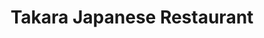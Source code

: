 ---
layout: place
title: "Takara Japanese Restaurant"
permalink: /massachusetts/canton/takara-japanese-restaurant.html
stateAbbr: MA
stateName: Massachusetts
cityName: Canton
place_id: ChIJj2oWON-A5IkR-UfQbR4zyug
photos:
  - name: >-
      places/ChIJj2oWON-A5IkR-UfQbR4zyug/photos/AeeoHcI-9hv7DQ_jijbF-6l-6udxJDi-6m2922IRZNqsahJEvzwZrVAICXkWbuUDuVeCr-zpBf6D0jl5bdW0Nu6Gokhg9EPk1vd0BqIHZhSkkCxz9m7Nie1fMuEhnLAFxVknbNgEEjj7M1GJpJdrKv_xXDuF3pSMJy8oKr_UWuDkOL1JagiIrWniNe-eC-M5mm09_UMT03YYyWWQHufQCGl-Q_4q4n6KwTOJlumHzdv_vFSdFAvYQ71WFihyZMrFNzZ3kIC06cMfrHjgfXcnac6CsVCT1PtxHudhUx_b8uVQIjA54A
    widthPx: 2862
    heightPx: 2927
    authorAttributions:
      - displayName: Takara Japanese Restaurant
        uri: https://maps.google.com/maps/contrib/101176207996942466330
        photoUri: >-
          https://lh3.googleusercontent.com/a/ACg8ocKeFoAuw82wDeH0xDD-qR95VP_NxTqrUnEpFhhe7QMbW_ZGIg=s100-p-k-no-mo
    flagContentUri: >-
      https://www.google.com/local/imagery/report/?cb_client=maps_api_places.places_api&image_key=!1e10!2sAF1QipNNNECRq4I8Wgl5UyvS5qgHGk6PQyVecL4OIXwn&hl=en-US
    googleMapsUri: >-
      https://www.google.com/maps/place//data=!3m4!1e2!3m2!1sAF1QipNNNECRq4I8Wgl5UyvS5qgHGk6PQyVecL4OIXwn!2e10!4m2!3m1!1s0x89e480df38166a8f:0xe8ca331e6dd047f9
  - name: >-
      places/ChIJj2oWON-A5IkR-UfQbR4zyug/photos/AeeoHcIaOXZhp0V7NAkNAzzJvwNG0Fx_b6wr-m95Pz71fVaZTz4G_q8GzfT6XWRqBEIGixUIIQHdwp5dd3Oa-OsXfhHB_EOYo-kfxM4Q_2xiQDK_yl1fBp8AKcYtLDYTulhcpBBPFt6HvigSM6qkAPwD4KidF_oRLVSsIYc7rM9ekBEmAs3zgdZJt51-FQp_2rt8vdktlGtieGR-lLTjR99cEk8oen0bENv767_Bq5YXncah2D1uzSaoMbUm6D0vqH_yuTm2cTm7DakZtLcdBR-6xO1bPbrbbmxB-Vxel_zTF-w-ShWZxAHN0Ujh710i5D3_vuXhvxuK4KECK7LoaGpE-hPOMC4_1qeLXFQHka3X-Y4csnjXVrffgYKPy2x6QGExqlbAcEqqKOi0EFv3pVDxlhgK3ywwMV9A-WHv9k0HFwU9Rg
    widthPx: 3276
    heightPx: 1844
    authorAttributions:
      - displayName: Sebastian Mavrides
        uri: https://maps.google.com/maps/contrib/106938693593922249684
        photoUri: >-
          https://lh3.googleusercontent.com/a/ACg8ocLyNyfSHYOcqJEOdldNnAkoX0yi7eLA-itdJ8r9IlTUce1a4w=s100-p-k-no-mo
    flagContentUri: >-
      https://www.google.com/local/imagery/report/?cb_client=maps_api_places.places_api&image_key=!1e10!2sCIHM0ogKEICAgIC257DNCw&hl=en-US
    googleMapsUri: >-
      https://www.google.com/maps/place//data=!3m4!1e2!3m2!1sCIHM0ogKEICAgIC257DNCw!2e10!4m2!3m1!1s0x89e480df38166a8f:0xe8ca331e6dd047f9
  - name: >-
      places/ChIJj2oWON-A5IkR-UfQbR4zyug/photos/AeeoHcJeUeKgqbQh92ZSvndAw5v74OFU3LvzAL6kiYZexD0nGao1Ki31eUO1CVISC96gE3vE0rEcuB0NhYhyE0x2xXQXfFnil-Xj2bxUd6k3_X2FR2VKe9Q_FFnxoThux74P6vinO760B1h811zznxcfvjrJgSVzHxPWnCDmcemSpUUifVG5xa1wiZjrcG-e8SZ-WvRdb5vKryR5lcTyRfFXKNbvMOgublATuZGsj7wvTzxyScEiJWkET2T0v-tHXoHYIk_os3ASI2KYsHEDk0OszzjDYK7DdyetCfG6oreZX8Q6TJjKtII5-5q-4dii2TSd8iAaYckyI6LCmBTtlpk696IWlK3KnyhfHx-csDUKe-6w6OIuNOIJHC74liajaQkDLIC6VyxOCwLeR2PFCv7gk7nZHrCquQ4WANA9aDOS6q8
    widthPx: 3000
    heightPx: 4000
    authorAttributions:
      - displayName: Wai Lai
        uri: https://maps.google.com/maps/contrib/101817940150612011507
        photoUri: >-
          https://lh3.googleusercontent.com/a-/ALV-UjVnHwHglkha-1QRBcfCK5Iqx4zkv-F-8GlDAtFpWkGCfXpvaJRDag=s100-p-k-no-mo
    flagContentUri: >-
      https://www.google.com/local/imagery/report/?cb_client=maps_api_places.places_api&image_key=!1e10!2sCIHM0ogKEICAgID_sc6JXQ&hl=en-US
    googleMapsUri: >-
      https://www.google.com/maps/place//data=!3m4!1e2!3m2!1sCIHM0ogKEICAgID_sc6JXQ!2e10!4m2!3m1!1s0x89e480df38166a8f:0xe8ca331e6dd047f9
  - name: >-
      places/ChIJj2oWON-A5IkR-UfQbR4zyug/photos/AeeoHcKDTgJOqD-tXEWWVtijO_gSTEyqm0r8tixVNVguQeZzuSpIvfLK7CagObNtb85ImyhFO1IbpHLqTi-O03oPzE6T78IeEbX84kIMZmFb9DKFZfSOx85zbHSjn3sVwye8-4NJ4Gid9klKdVEqA9gpLseJIMBVDLwpkFzkfPfmoI4ZPDKn-ULKYSogRKxORx6ravKjAZF0et_uYB-iDU0TTOJUfJdFC-4RDIC1M2cWQTYIXwf-QklZ2NIGV7DQJrSVy4272c8vvCEcEVPzzVQ1fl7nS3FYMDfGGAhL-_thshnQ0NOMMvkLWCKPsWB2RxvKzkgSl2DWwkfUP3KPdc2uD7_4ZOFSNw-ony-ITwesbRt5giI-bayF67TM4PerLdOjYJ4OAjtLmS1Nxvz4j94z-t0YywuMvknX69rOBqshhwg
    widthPx: 3024
    heightPx: 4032
    authorAttributions:
      - displayName: Sara Gordon
        uri: https://maps.google.com/maps/contrib/115547600799384631630
        photoUri: >-
          https://lh3.googleusercontent.com/a-/ALV-UjV7c5sQgf59YLJHWMZxiOUo3fzwh_gjwW4Z0I4i8GKw7HHADvcoHw=s100-p-k-no-mo
    flagContentUri: >-
      https://www.google.com/local/imagery/report/?cb_client=maps_api_places.places_api&image_key=!1e10!2sCIHM0ogKEICAgICr1sDqMQ&hl=en-US
    googleMapsUri: >-
      https://www.google.com/maps/place//data=!3m4!1e2!3m2!1sCIHM0ogKEICAgICr1sDqMQ!2e10!4m2!3m1!1s0x89e480df38166a8f:0xe8ca331e6dd047f9
  - name: >-
      places/ChIJj2oWON-A5IkR-UfQbR4zyug/photos/AeeoHcJqzrFdStoRoIcVryohA6a2ytFZRLIbdeVonK74oJFviq6QIQTemr6YJni2eGAx0Fd2nEgXUmKESWQYDFZHOVtDK02qErhboUVjCIYgij3x_flLVljx66glOz9N7wtKKETgACunqfeVtSEv3OehG9yjyICwGXE3vl40_PKaNBmg3BSrQ7X7Klil1iBVsPFLtDhwTdHKGyelU4GBIJCIYcHML_YHt09GFZlk-oERWnbOaT1uvYj6Ma2UAQIOqyVxTBI1jWax1HQ5iIhtGvkImIV9Jxvcr44NxO49ClMTWD-tA7uWEmlw1VpDQSKmC9kOvYkUDuaApLwmOynmQwyBc6ESxRmnZr4YMxegoGnf7qujq5Qmx9vzLAc3_NmdO9oJlZ99TALLqUD9m6cxNUfn3tCK1CrMm-R7LMnJH8Pw-ZYUuARO
    widthPx: 4032
    heightPx: 2268
    authorAttributions:
      - displayName: Barry G
        uri: https://maps.google.com/maps/contrib/105073120105082531174
        photoUri: >-
          https://lh3.googleusercontent.com/a/ACg8ocL1AU-jkUitJ-8zpibp3k84aVJ9YICzHtVi09mDdXf5yfPQKw=s100-p-k-no-mo
    flagContentUri: >-
      https://www.google.com/local/imagery/report/?cb_client=maps_api_places.places_api&image_key=!1e10!2sCIHM0ogKEICAgICH-JbdqwE&hl=en-US
    googleMapsUri: >-
      https://www.google.com/maps/place//data=!3m4!1e2!3m2!1sCIHM0ogKEICAgICH-JbdqwE!2e10!4m2!3m1!1s0x89e480df38166a8f:0xe8ca331e6dd047f9
  - name: >-
      places/ChIJj2oWON-A5IkR-UfQbR4zyug/photos/AeeoHcKAnLaS8OK61rHvN3vCr3EIRMTW4zRG1IK0bynDbXmdEhMxJi8aL6i4Nyd_2JfyMokQKB_Ni96QyJa_AhpunDm5sXodDzmNtP8RUx2YLUOEH-RuPmXOhdvlhzbIdDvqn9Jm7EzLkmWmG_qyN8I-Lx0v2q1WlIbangaKpCVS9YIm6KcEDMBCYLdednFx4WQOk5HsZxy_Lz9BPwlScplrBKGMml00xz9dZM7EELQ5B3AE5jOoXtsErn6DPxwIqbSvkyy7EV8K9hIU5PFzk4xOoDFgIhJwwPsVzP6fNSE5O1QqXJyhFZ58o0R-4YhcFRtjHkmXxJNui13-bamo8MTtPPUReZ_G5oCQNpsWqkS502vdhNraYLFvVI2Qu3nWeqkFUjLa4UITrJ7UKkCiMfMjot4q1AOiBH-KljI8U-E2GQCIgg
    widthPx: 3000
    heightPx: 4000
    authorAttributions:
      - displayName: Wai Lai
        uri: https://maps.google.com/maps/contrib/101817940150612011507
        photoUri: >-
          https://lh3.googleusercontent.com/a-/ALV-UjVnHwHglkha-1QRBcfCK5Iqx4zkv-F-8GlDAtFpWkGCfXpvaJRDag=s100-p-k-no-mo
    flagContentUri: >-
      https://www.google.com/local/imagery/report/?cb_client=maps_api_places.places_api&image_key=!1e10!2sCIHM0ogKEICAgID_sc6JbQ&hl=en-US
    googleMapsUri: >-
      https://www.google.com/maps/place//data=!3m4!1e2!3m2!1sCIHM0ogKEICAgID_sc6JbQ!2e10!4m2!3m1!1s0x89e480df38166a8f:0xe8ca331e6dd047f9
  - name: >-
      places/ChIJj2oWON-A5IkR-UfQbR4zyug/photos/AeeoHcJsyiEhMgScdsiXKYkhRJD5kyNeBYgfIr2QGfm1AG3JGrs6MfUVy0iW0zRaef4uA7R61LKOoJuou7RNI_fVo9GotqdRA6xgM8akbGdEinQMGSHySG3OQUtUmkxDy9NaiSG-kDMFOMlEqc5L1LL2p-1VN9qjhdExdF1V1jQabZFAy34LQdzCvITFGuYjqqI7T7KGPz77qnfHnBGbK6fe-in0FixhrN6KhluJIZtxbYX00cO-NCxl08UHljxsGis-P-2M64DaYCVfsg8M7Q4kpjcB6n9IHLnJCkA_yj3sXYo5o2iTQKq6HvqK09WXgekscZ39Fd1yPbvKPfaUGJsmQNuNLHO8tWOvUTBM_qHms-t5lNDVaR_i70eJAJdU7KILL1MdUn1FW8hQqDK41tYsOyZOw4E_DpkY1i9fmXYUIEQYbq01
    widthPx: 3024
    heightPx: 4032
    authorAttributions:
      - displayName: Travel Wanderer
        uri: https://maps.google.com/maps/contrib/109792351349862556636
        photoUri: >-
          https://lh3.googleusercontent.com/a/ACg8ocIRBgv7l8heytPQmwpL3mgITKsEi9nRmN9UR_f_1a46iFR-gA=s100-p-k-no-mo
    flagContentUri: >-
      https://www.google.com/local/imagery/report/?cb_client=maps_api_places.places_api&image_key=!1e10!2sCIHM0ogKEICAgICZu9TAnQE&hl=en-US
    googleMapsUri: >-
      https://www.google.com/maps/place//data=!3m4!1e2!3m2!1sCIHM0ogKEICAgICZu9TAnQE!2e10!4m2!3m1!1s0x89e480df38166a8f:0xe8ca331e6dd047f9
  - name: >-
      places/ChIJj2oWON-A5IkR-UfQbR4zyug/photos/AeeoHcKgnrBnscxukQwTrVnpV4DqRRXAvlqtzVP5w2x_6dL0a3tU3eL_U0Y8LPwXi5G_Gfxruz73MnOmDncnuXxZ3fEBbZljk9opuJNIyy91Q_9P6671GdYcHMyMFrFsqRcxtHEK6Qt9ZW2YSuOq3E7Nkzk8cw7nSI1PSAf9eDMHXDtVKZUGFluaxuX9hx8AUQWVCgHc_0sb1fgm8hFyvhX5XAvAA1WfNeJ5Wp7Bi2yXCbRpLIB5bXsxKb6eTGhtzfAeaySTFZwWW_u7JvtPSSWVwO-nO66Z9f8N5w5i3SJbvM_grTtps_RF5DanYMDdeaozyF9Bd5o4robXtERMujf9FajA7_7Rs0YOpJYalWWLvz-gxpuzjVB0khHaaMsTHAy6h4qlJOa1o5iuRRji7ulymRpVtYV2du8DmA7QoQb-KnHJkcx9
    widthPx: 2160
    heightPx: 3840
    authorAttributions:
      - displayName: Ange X
        uri: https://maps.google.com/maps/contrib/109817258081353524788
        photoUri: >-
          https://lh3.googleusercontent.com/a/ACg8ocLd7ZE5vw0ea_6e-Em-PlwgHDBbr0kuTO6VQLyFRxVcLgy-Yg=s100-p-k-no-mo
    flagContentUri: >-
      https://www.google.com/local/imagery/report/?cb_client=maps_api_places.places_api&image_key=!1e10!2sCIHM0ogKEICAgMDAwu3rwgE&hl=en-US
    googleMapsUri: >-
      https://www.google.com/maps/place//data=!3m4!1e2!3m2!1sCIHM0ogKEICAgMDAwu3rwgE!2e10!4m2!3m1!1s0x89e480df38166a8f:0xe8ca331e6dd047f9
  - name: >-
      places/ChIJj2oWON-A5IkR-UfQbR4zyug/photos/AeeoHcIQN2tzi-HQzC2U99tKvpLUZQXyM6okv-1UUGZfjiMmxgaoV0YKpAbloKSfY2QnPnGzGAA5BfiQQfkHVaNRZh_qK1BFUTI5EY_PrjKxo4bsA5M7SAOaHGL3DbPyqt4kmdQgM0PwRujitzfm8_08_1fULWSQtA3nu9xKDC49ghFSYPtU_q9MFiqgX2AUnKW_aYbKRJEuWbyUK4RNR2OK-LAHj-HR_ruFT3ggnJ6OUEIYl8bPA6hZPn1vjTCuVojq4vkf3ll4BW5Z3GFt99MCP5Bs01h5m6cYyvCC4NO2SgX-frjT2dhDi73aEZZljTbZqCTjGxiE3swELaVT2shQY1hptEoUoh14VSg5jtWwrEGPgdcVBM_gT40aL531-9HXID963oVvXcum3XV_2e6bWhAXiMdNvEQP2BC_-odmUbBAtAQ
    widthPx: 4032
    heightPx: 1960
    authorAttributions:
      - displayName: Craig Perkinson
        uri: https://maps.google.com/maps/contrib/106857852855228098283
        photoUri: >-
          https://lh3.googleusercontent.com/a-/ALV-UjUqDzbgbqTJXjiduVdR8PaQ6gyoZkKs9-KVjxAPdHQDizg2CTWZ=s100-p-k-no-mo
    flagContentUri: >-
      https://www.google.com/local/imagery/report/?cb_client=maps_api_places.places_api&image_key=!1e10!2sCIHM0ogKEICAgIDEoMCs1wE&hl=en-US
    googleMapsUri: >-
      https://www.google.com/maps/place//data=!3m4!1e2!3m2!1sCIHM0ogKEICAgIDEoMCs1wE!2e10!4m2!3m1!1s0x89e480df38166a8f:0xe8ca331e6dd047f9
  - name: >-
      places/ChIJj2oWON-A5IkR-UfQbR4zyug/photos/AeeoHcLW1K_HYXykC9EZLTQkz_ZmHylgu5Dfh31EiEL0h3dnMYsdx1LWjGhsnvYIp9RXyJHRATV-3MEbH6Ssnen7RJBs5sXioLuHaDnScEyPsR5We0xSepzrvfkqmmdwv1MCG9bvN7AZ8lAyRRF5nMSJdtVI2JM6l51AIkwdsWI9ura7IFC_4_UAxSHXF6JhxpPrZBW7iA3AXc9W7vHeMDGpK86PkbQZ-HuMUBUnd2O0Lk7rn22kyhaogDQSdmR6wZCEvCTCaNRU0_9nQWvTMMFY9gxfWYlUIoWnilAyqNqjt5o25PN9AnhNfY8Wnr3Mp6SDRB8awu1BtECockQ7UXf4vgo_iXA_LcG6tuL_ecEWkgP7_gA-83EWhKQeQkkSd3NpqU9h2ONs9Ye_LcVM3-NevpiDtmkrHhiiq1a0GmCapbdgKD8
    widthPx: 3024
    heightPx: 4032
    authorAttributions:
      - displayName: Sara Gordon
        uri: https://maps.google.com/maps/contrib/115547600799384631630
        photoUri: >-
          https://lh3.googleusercontent.com/a-/ALV-UjV7c5sQgf59YLJHWMZxiOUo3fzwh_gjwW4Z0I4i8GKw7HHADvcoHw=s100-p-k-no-mo
    flagContentUri: >-
      https://www.google.com/local/imagery/report/?cb_client=maps_api_places.places_api&image_key=!1e10!2sCIHM0ogKEICAgICr1sDq0QE&hl=en-US
    googleMapsUri: >-
      https://www.google.com/maps/place//data=!3m4!1e2!3m2!1sCIHM0ogKEICAgICr1sDq0QE!2e10!4m2!3m1!1s0x89e480df38166a8f:0xe8ca331e6dd047f9
address: 538 Washington St, Canton, MA 02021, USA
street: 538 Washington St
city: Canton
state: MA
zip: '02021'
country: USA
neighborhood: null
latitude: '42.152594'
longitude: '-71.148170'
accessibility_options:
  wheelchairAccessibleParking: true
  wheelchairAccessibleRestroom: true
  wheelchairAccessibleSeating: true
business_status: OPERATIONAL
name: Takara Japanese Restaurant
google_maps_links:
  directionsUri: >-
    https://www.google.com/maps/dir//''/data=!4m7!4m6!1m1!4e2!1m2!1m1!1s0x89e480df38166a8f:0xe8ca331e6dd047f9!3e0
  placeUri: https://maps.google.com/?cid=16774275967879235577
  writeAReviewUri: >-
    https://www.google.com/maps/place//data=!4m3!3m2!1s0x89e480df38166a8f:0xe8ca331e6dd047f9!12e1
  reviewsUri: >-
    https://www.google.com/maps/place//data=!4m4!3m3!1s0x89e480df38166a8f:0xe8ca331e6dd047f9!9m1!1b1
  photosUri: >-
    https://www.google.com/maps/place//data=!4m3!3m2!1s0x89e480df38166a8f:0xe8ca331e6dd047f9!10e5
primary_type: Japanese Restaurant
opening_hours:
  regular: null
  current: null
secondary_opening_hours:
  regular:
    weekdayDescriptions: null
    type: null
  current:
    weekdayDescriptions: null
    type: null
phone: (781) 821-8822
price_level: PRICE_LEVEL_MODERATE
price_range: null
rating: '4.3'
rating_count: 285
website: http://www.takarajapaneserestaurant.com/
description: null
reviews: null
parking_options: null
payment_options: null
allow_dogs: null
curbside_pickup: null
delivery: null
dine_in: null
good_for_children: null
good_for_groups: null
good_for_sports: null
live_music: null
menu_for_children: null
outdoor_seating: null
reservable: null
restroom: null
serves_beer: null
serves_breakfast: null
serves_brunch: null
serves_cocktails: null
serves_coffee: null
serves_dinner: null
serves_dessert: null
serves_lunch: null
serves_vegetarian_food: null
serves_wine: null
takeout: null

---